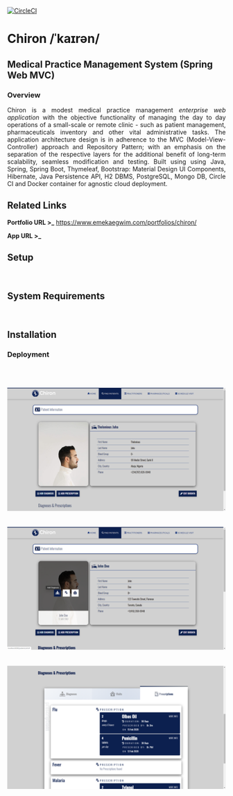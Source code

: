 [![CircleCI](https://circleci.com/gh/emeraldemperaur/chiron.svg?style=svg)](https://circleci.com/gh/emeraldemperaur/chiron)

# Chiron /ˈkaɪrən/
## Medical Practice Management System (Spring Web MVC)


### Overview
<p align="justify">Chiron is a modest medical practice management <em>enterprise web application</em> with the objective functionality of managing the day to day operations of a small-scale or remote clinic - such as patient management, pharmaceuticals inventory and other vital administrative tasks. The application architecture design is in adherence to the MVC (Model-View-Controller) approach and Repository Pattern; with an emphasis on the separation of the respective layers for the additional benefit of long-term scalability, seamless modification and testing. Built using using Java, Spring, Spring Boot, Thymeleaf, Bootstrap: Material Design UI Components, Hibernate, Java Persistence API, H2 DBMS, PostgreSQL, Mongo DB, Circle CI and Docker container for agnostic cloud deployment. 


## Related Links

**Portfolio URL >_** https://www.emekaegwim.com/portfolios/chiron/

**App URL >_** 

## Setup
&nbsp;
## System Requirements
&nbsp;
## Installation

### Deployment


<br><br>
&nbsp;
![alt text](chironscreenshota.png)
&nbsp;<br><br>
![alt text](chironscreenshotab.png)
&nbsp;<br><br>
![alt text](chironscreenshotc.png)

